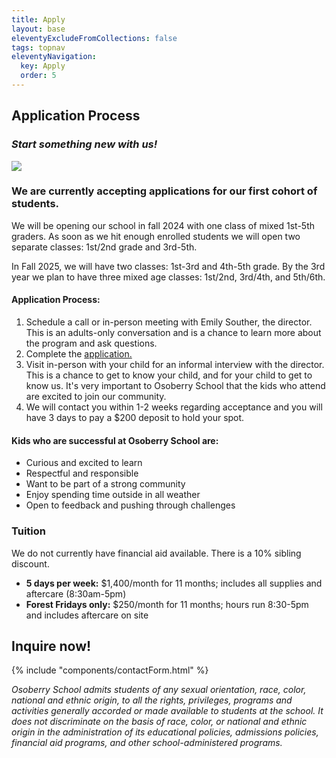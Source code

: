 ```yaml
---
title: Apply
layout: base
eleventyExcludeFromCollections: false
tags: topnav
eleventyNavigation:
  key: Apply
  order: 5
---
```

## Application Process

### *Start something new with us!*

![](/assets/uploads/dice.jpg)

### We are currently accepting applications for our first cohort of students.

We will be opening our school in fall 2024 with one class of mixed 1st-5th graders. As soon as we hit enough enrolled students we will open two separate classes: 1st/2nd grade and 3rd-5th.

In Fall 2025, we will have two classes: 1st-3rd and 4th-5th grade. By the 3rd year we plan to have three mixed age classes: 1st/2nd, 3rd/4th, and 5th/6th. 

#### Application Process:

1. Schedule a call or in-person meeting with Emily Souther, the director. This is an adults-only conversation and is a chance to learn more about the program and ask questions.
2. Complete the [application.](https://forms.gle/YPW8pkDc4gxgxHMx8)
3. Visit in-person with your child for an informal interview with the director. This is a chance to get to know your child, and for your child to get to know us. It's very important to Osoberry School that the kids who attend are excited to join our community.
4. We will contact you within 1-2 weeks regarding acceptance and you will have 3 days to pay a $200 deposit to hold your spot.

#### Kids who are successful at Osoberry School are:

* Curious and excited to learn
* Respectful and responsible
* Want to be part of a strong community
* Enjoy spending time outside in all weather
* Open to feedback and pushing through challenges

### Tuition

We do not currently have financial aid available. There is a 10% sibling discount.

* **5 days per week:** $1,400/month for 11 months; includes all supplies and aftercare (8:30am-5pm)
* **Forest Fridays only:** $250/month for 11 months; hours run 8:30-5pm and includes aftercare on site

## Inquire now!

{% include "components/contactForm.html" %}

 *Osoberry School admits students of any sexual orientation, race, color, national and ethnic origin, to all the rights, privileges, programs and activities generally accorded or made available to students at the school. It does not discriminate on the basis of race, color, or national and ethnic origin in the administration of its educational policies, admissions policies, financial aid programs, and other school-administered programs.*
